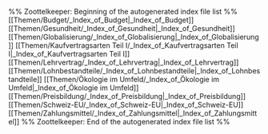 %% Zoottelkeeper: Beginning of the autogenerated index file list  %%
 [[Themen/Budget/_Index_of_Budget|_Index_of_Budget]]
 [[Themen/Gesundheit/_Index_of_Gesundheit|_Index_of_Gesundheit]]
 [[Themen/Globalisierung/_Index_of_Globalisierung|_Index_of_Globalisierung]]
 [[Themen/Kaufvertragsarten Teil I/_Index_of_Kaufvertragsarten Teil I|_Index_of_Kaufvertragsarten Teil I]]
 [[Themen/Lehrvertrag/_Index_of_Lehrvertrag|_Index_of_Lehrvertrag]]
 [[Themen/Lohnbestandteile/_Index_of_Lohnbestandteile|_Index_of_Lohnbestandteile]]
 [[Themen/Ökologie im Umfeld/_Index_of_Ökologie im Umfeld|_Index_of_Ökologie im Umfeld]]
 [[Themen/Preisbildung/_Index_of_Preisbildung|_Index_of_Preisbildung]]
 [[Themen/Schweiz-EU/_Index_of_Schweiz-EU|_Index_of_Schweiz-EU]]
 [[Themen/Zahlungsmittel/_Index_of_Zahlungsmittel|_Index_of_Zahlungsmittel]]
%% Zoottelkeeper: End of the autogenerated index file list  %%
